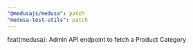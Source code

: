 ```yaml
---
"@medusajs/medusa": patch
"medusa-test-utils": patch
---
```


feat(medusa): Admin API endpoint to fetch a Product Category
